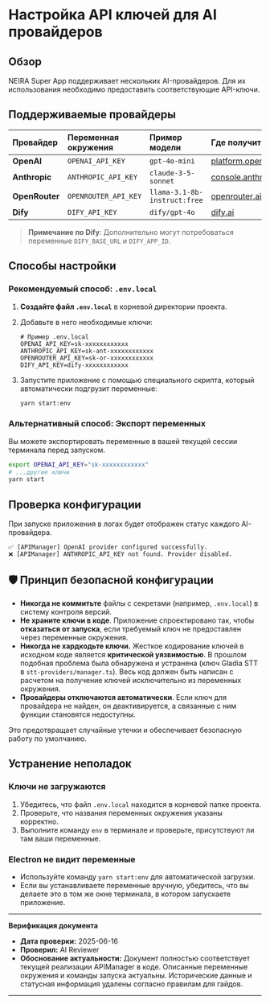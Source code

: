 # Настройка API ключей для AI провайдеров

## Обзор

NEIRA Super App поддерживает нескольких AI-провайдеров. Для их использования необходимо предоставить соответствующие API-ключи.

## Поддерживаемые провайдеры

| Провайдер      | Переменная окружения | Пример модели                | Где получить ключ                                           |
| :------------- | :------------------- | :--------------------------- | :---------------------------------------------------------- |
| **OpenAI**     | `OPENAI_API_KEY`     | `gpt-4o-mini`                | [platform.openai.com](https://platform.openai.com/api-keys) |
| **Anthropic**  | `ANTHROPIC_API_KEY`  | `claude-3-5-sonnet`          | [console.anthropic.com](https://console.anthropic.com/)     |
| **OpenRouter** | `OPENROUTER_API_KEY` | `llama-3.1-8b-instruct:free` | [openrouter.ai/keys](https://openrouter.ai/keys)            |
| **Dify**       | `DIFY_API_KEY`       | `dify/gpt-4o`                | [dify.ai](https://dify.ai/)                                 |

> **Примечание по Dify**: Дополнительно могут потребоваться переменные `DIFY_BASE_URL` и `DIFY_APP_ID`.

## Способы настройки

### Рекомендуемый способ: `.env.local`

1. **Создайте файл `.env.local`** в корневой директории проекта.
2. Добавьте в него необходимые ключи:

    ```env
    # Пример .env.local
    OPENAI_API_KEY=sk-xxxxxxxxxxxx
    ANTHROPIC_API_KEY=sk-ant-xxxxxxxxxxxx
    OPENROUTER_API_KEY=sk-or-xxxxxxxxxxxx
    DIFY_API_KEY=dify-xxxxxxxxxxxx
    ```

3. Запустите приложение с помощью специального скрипта, который автоматически подгрузит переменные:

    ```bash
    yarn start:env
    ```

### Альтернативный способ: Экспорт переменных

Вы можете экспортировать переменные в вашей текущей сессии терминала перед запуском.

```bash
export OPENAI_API_KEY="sk-xxxxxxxxxxxx"
# ...другие ключи
yarn start
```

## Проверка конфигурации

При запуске приложения в логах будет отображен статус каждого AI-провайдера.

```
✅ [APIManager] OpenAI provider configured successfully.
❌ [APIManager] ANTHROPIC_API_KEY not found. Provider disabled.
```

## 🛡️ Принцип безопасной конфигурации

- **Никогда не коммитьте** файлы с секретами (например, `.env.local`) в систему контроля версий.
- **Не храните ключи в коде**. Приложение спроектировано так, чтобы **отказаться от запуска**, если требуемый ключ не предоставлен через переменные окружения.
- **Никогда не хардкодьте ключи.** Жесткое кодирование ключей в исходном коде является **критической уязвимостью**. В прошлом подобная проблема была обнаружена и устранена (ключ Gladia STT в `stt-providers/manager.ts`). Весь код должен быть написан с расчетом на получение ключей исключительно из переменных окружения.
- **Провайдеры отключаются автоматически**. Если ключ для провайдера не найден, он деактивируется, а связанные с ним функции становятся недоступны.

Это предотвращает случайные утечки и обеспечивает безопасную работу по умолчанию.

## Устранение неполадок

### Ключи не загружаются

1. Убедитесь, что файл `.env.local` находится в корневой папке проекта.
2. Проверьте, что названия переменных окружения указаны корректно.
3. Выполните команду `env` в терминале и проверьте, присутствуют ли там ваши переменные.

### Electron не видит переменные

- Используйте команду `yarn start:env` для автоматической загрузки.
- Если вы устанавливаете переменные вручную, убедитесь, что вы делаете это в том же окне терминала, в котором запускаете приложение.

---

**Верификация документа**

- **Дата проверки:** 2025-06-16
- **Проверил:** AI Reviewer
- **Обоснование актуальности:** Документ полностью соответствует текущей реализации APIManager в коде. Описанные переменные окружения и команды запуска актуальны. Исторические данные и статусная информация удалены согласно правилам для гайдов.

---

